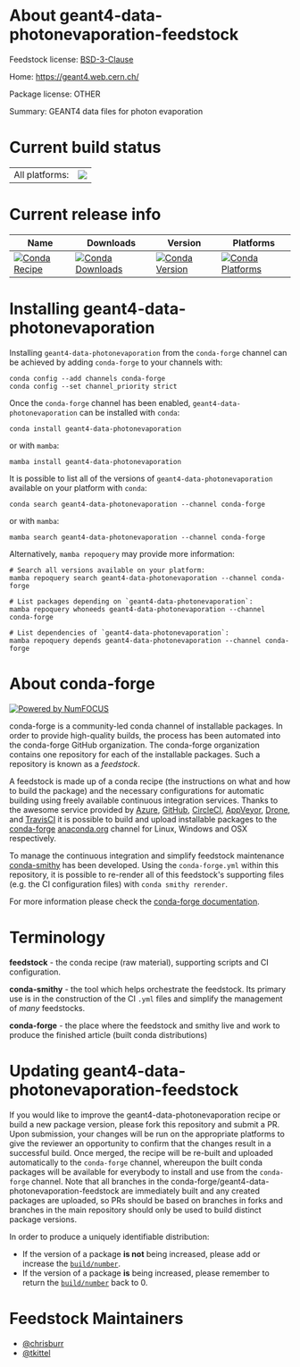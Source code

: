 About geant4-data-photonevaporation-feedstock
=============================================

Feedstock license: [BSD-3-Clause](https://github.com/conda-forge/geant4-data-photonevaporation-feedstock/blob/main/LICENSE.txt)

Home: https://geant4.web.cern.ch/

Package license: OTHER

Summary: GEANT4 data files for photon evaporation

Current build status
====================


<table><tr><td>All platforms:</td>
    <td>
      <a href="https://dev.azure.com/conda-forge/feedstock-builds/_build/latest?definitionId=6491&branchName=main">
        <img src="https://dev.azure.com/conda-forge/feedstock-builds/_apis/build/status/geant4-data-photonevaporation-feedstock?branchName=main">
      </a>
    </td>
  </tr>
</table>

Current release info
====================

| Name | Downloads | Version | Platforms |
| --- | --- | --- | --- |
| [![Conda Recipe](https://img.shields.io/badge/recipe-geant4--data--photonevaporation-green.svg)](https://anaconda.org/conda-forge/geant4-data-photonevaporation) | [![Conda Downloads](https://img.shields.io/conda/dn/conda-forge/geant4-data-photonevaporation.svg)](https://anaconda.org/conda-forge/geant4-data-photonevaporation) | [![Conda Version](https://img.shields.io/conda/vn/conda-forge/geant4-data-photonevaporation.svg)](https://anaconda.org/conda-forge/geant4-data-photonevaporation) | [![Conda Platforms](https://img.shields.io/conda/pn/conda-forge/geant4-data-photonevaporation.svg)](https://anaconda.org/conda-forge/geant4-data-photonevaporation) |

Installing geant4-data-photonevaporation
========================================

Installing `geant4-data-photonevaporation` from the `conda-forge` channel can be achieved by adding `conda-forge` to your channels with:

```
conda config --add channels conda-forge
conda config --set channel_priority strict
```

Once the `conda-forge` channel has been enabled, `geant4-data-photonevaporation` can be installed with `conda`:

```
conda install geant4-data-photonevaporation
```

or with `mamba`:

```
mamba install geant4-data-photonevaporation
```

It is possible to list all of the versions of `geant4-data-photonevaporation` available on your platform with `conda`:

```
conda search geant4-data-photonevaporation --channel conda-forge
```

or with `mamba`:

```
mamba search geant4-data-photonevaporation --channel conda-forge
```

Alternatively, `mamba repoquery` may provide more information:

```
# Search all versions available on your platform:
mamba repoquery search geant4-data-photonevaporation --channel conda-forge

# List packages depending on `geant4-data-photonevaporation`:
mamba repoquery whoneeds geant4-data-photonevaporation --channel conda-forge

# List dependencies of `geant4-data-photonevaporation`:
mamba repoquery depends geant4-data-photonevaporation --channel conda-forge
```


About conda-forge
=================

[![Powered by
NumFOCUS](https://img.shields.io/badge/powered%20by-NumFOCUS-orange.svg?style=flat&colorA=E1523D&colorB=007D8A)](https://numfocus.org)

conda-forge is a community-led conda channel of installable packages.
In order to provide high-quality builds, the process has been automated into the
conda-forge GitHub organization. The conda-forge organization contains one repository
for each of the installable packages. Such a repository is known as a *feedstock*.

A feedstock is made up of a conda recipe (the instructions on what and how to build
the package) and the necessary configurations for automatic building using freely
available continuous integration services. Thanks to the awesome service provided by
[Azure](https://azure.microsoft.com/en-us/services/devops/), [GitHub](https://github.com/),
[CircleCI](https://circleci.com/), [AppVeyor](https://www.appveyor.com/),
[Drone](https://cloud.drone.io/welcome), and [TravisCI](https://travis-ci.com/)
it is possible to build and upload installable packages to the
[conda-forge](https://anaconda.org/conda-forge) [anaconda.org](https://anaconda.org/)
channel for Linux, Windows and OSX respectively.

To manage the continuous integration and simplify feedstock maintenance
[conda-smithy](https://github.com/conda-forge/conda-smithy) has been developed.
Using the ``conda-forge.yml`` within this repository, it is possible to re-render all of
this feedstock's supporting files (e.g. the CI configuration files) with ``conda smithy rerender``.

For more information please check the [conda-forge documentation](https://conda-forge.org/docs/).

Terminology
===========

**feedstock** - the conda recipe (raw material), supporting scripts and CI configuration.

**conda-smithy** - the tool which helps orchestrate the feedstock.
                   Its primary use is in the construction of the CI ``.yml`` files
                   and simplify the management of *many* feedstocks.

**conda-forge** - the place where the feedstock and smithy live and work to
                  produce the finished article (built conda distributions)


Updating geant4-data-photonevaporation-feedstock
================================================

If you would like to improve the geant4-data-photonevaporation recipe or build a new
package version, please fork this repository and submit a PR. Upon submission,
your changes will be run on the appropriate platforms to give the reviewer an
opportunity to confirm that the changes result in a successful build. Once
merged, the recipe will be re-built and uploaded automatically to the
`conda-forge` channel, whereupon the built conda packages will be available for
everybody to install and use from the `conda-forge` channel.
Note that all branches in the conda-forge/geant4-data-photonevaporation-feedstock are
immediately built and any created packages are uploaded, so PRs should be based
on branches in forks and branches in the main repository should only be used to
build distinct package versions.

In order to produce a uniquely identifiable distribution:
 * If the version of a package **is not** being increased, please add or increase
   the [``build/number``](https://docs.conda.io/projects/conda-build/en/latest/resources/define-metadata.html#build-number-and-string).
 * If the version of a package **is** being increased, please remember to return
   the [``build/number``](https://docs.conda.io/projects/conda-build/en/latest/resources/define-metadata.html#build-number-and-string)
   back to 0.

Feedstock Maintainers
=====================

* [@chrisburr](https://github.com/chrisburr/)
* [@tkittel](https://github.com/tkittel/)

